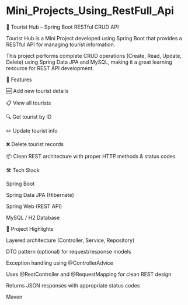 # Mini_Projects_Using_RestFull_Api

🧳 Tourist Hub – Spring Boot RESTful CRUD API

Tourist Hub is a Mini Project developed using Spring Boot that provides a RESTful API for managing tourist information. 

This project performs complete CRUD operations (Create, Read, Update, Delete) using Spring Data JPA and MySQL, making it a great learning resource for REST API development.


🌟 Features

🆕 Add new tourist details

📋 View all tourists

🔍 Get tourist by ID

✏️ Update tourist info

❌ Delete tourist records

📦 Clean REST architecture with proper HTTP methods & status codes


🛠 Tech Stack

Spring Boot

Spring Data JPA (Hibernate)

Spring Web (REST API)

MySQL / H2 Database


📌 Project Highlights

Layered architecture (Controller, Service, Repository)

DTO pattern (optional) for request/response models

Exception handling using @ControllerAdvice

Uses @RestController and @RequestMapping for clean REST design

Returns JSON responses with appropriate status codes

Maven

